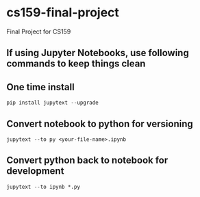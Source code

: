 # cs159-final-project
Final Project for CS159

## If using Jupyter Notebooks, use following commands to keep things clean
## One time install 
`pip install jupytext --upgrade`

## Convert notebook to python for versioning
`jupytext --to py <your-file-name>.ipynb`
## Convert python back to notebook for development
`jupytext --to ipynb *.py`
